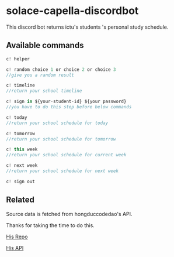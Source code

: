 # solace-capella-discordbot

This discord bot returns ictu's students 's personal study schedule.

## Available commands

```javascript
c! helper
```

```javascript
c! random choice 1 or choice 2 or choice 3
//give you a random result
```

```javascript
c! timeline
//return your school timeline
```

```javascript
c! sign in ${your-student-id} ${your password}
//you have to do this step before below commands
```

```javascript
c! today
//return your school schedule for today
```

```javascript
c! tomorrow
//return your school schedule for tomorrow
```

```javascript
c! this week
//return your school schedule for current week
```

```javascript
c! next week
//return your school schedule for next week
```

```javascript
c! sign out
```

## Related

Source data is fetched from hongduccodedao's API.

Thanks for taking the time to do this.

[His Repo](https://github.com/hongduccodedao/dangkitinchi-ictu)

[His API](dangkitinchi-ictu.vercel.app)
